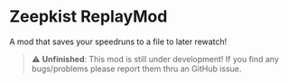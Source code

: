 # Zeepkist ReplayMod
A mod that saves your speedruns to a file to later rewatch!
> :warning: **Unfinished**: This mod is still under development! If you find any bugs/problems please report them thru an GitHub issue.